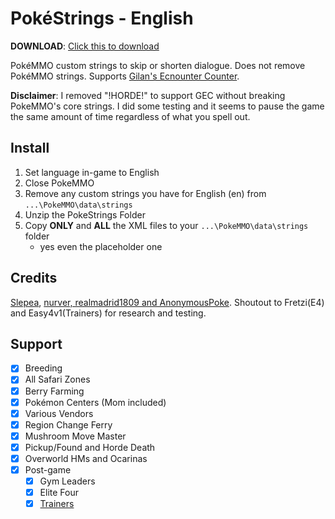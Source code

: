 # PokéStrings - English

**DOWNLOAD**: [Click this to download](../../archive/refs/heads/main.zip)

PokéMMO custom strings to skip or shorten dialogue. Does not remove PokéMMO strings. Supports [Gilan's Ecnounter Counter](https://forums.pokemmo.com/index.php?/topic/137452-tool-gilans-encounter-counter-beta-available-v103-update/).

**Disclaimer**: I removed "!HORDE!" to support GEC without breaking PokeMMO's core strings. I did some testing and it seems to pause the game the same amount of time regardless of what you spell out.

## Install

1. Set language in-game to English
2. Close PokeMMO
3. Remove any custom strings you have for English (en) from `...\PokeMMO\data\strings`
4. Unzip the PokeStrings Folder
5. Copy **ONLY** and **ALL** the XML files to your `...\PokeMMO\data\strings` folder
	- yes even the placeholder one

## Credits

[Slepea](https://github.com/LostPast/Pokemmo_strings_en_slepea), [nurver, realmadrid1809 and AnonymousPoke](https://forums.pokemmo.com/index.php?/topic/150771-docs-localization-files-understanding-syntax-and-load-order/). Shoutout to Fretzi(E4) and Easy4v1(Trainers) for research and testing.

## Support

- [x] Breeding
- [x] All Safari Zones
- [x] Berry Farming
- [x] Pokémon Centers (Mom included)
- [x] Various Vendors
- [x] Region Change Ferry
- [x] Mushroom Move Master
- [x] Pickup/Found and Horde Death
- [x] Overworld HMs and Ocarinas
- [x] Post-game
	- [x] Gym Leaders
	- [x] Elite Four
	- [x] [Trainers](https://forums.pokemmo.com/index.php?/topic/148798-1-hour-trainer-rerun-guide/)